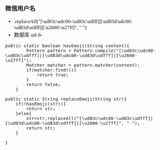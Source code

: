 <span  style="font-family: Simsun,serif; font-size: 17px; ">

### 微信用户名
- .replaceAll("[\ud83c\udc00-\ud83c\udfff]|[\ud83d\udc00-\ud83d\udfff]|[\u2600-\u27ff]", " ")
- 数据库 utf-8-

~~~
public static boolean hasEmoji(String content){
        Pattern pattern = Pattern.compile("[\ud83c\udc00-\ud83c\udfff]|[\ud83d\udc00-\ud83d\udfff]|[\u2600-\u27ff]");
        Matcher matcher = pattern.matcher(content);
        if(matcher.find()){
            return true;
        }
        return false;
    }

public static String replaceEmoji(String str){
    if(!hasEmoji(str)){
        return str;
    }else{
        str=str.replaceAll("[\ud83c\udc00-\ud83c\udfff]|[\ud83d\udc00-\ud83d\udfff]|[\u2600-\u27ff]", " ");
        return str;
    }

}
~~~

</span>